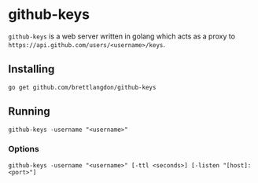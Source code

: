 github-keys
===========
`github-keys` is a web server written in golang which acts as a proxy to `https://api.github.com/users/<username>/keys`.

## Installing
`go get github.com/brettlangdon/github-keys`

## Running
`github-keys -username "<username>"`

### Options

`github-keys -username "<username>" [-ttl <seconds>] [-listen "[host]:<port>"]`
